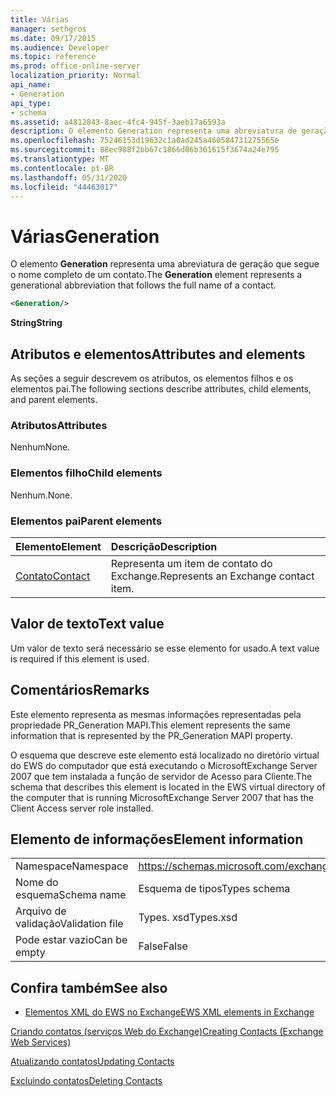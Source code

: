 ```yaml
---
title: Várias
manager: sethgros
ms.date: 09/17/2015
ms.audience: Developer
ms.topic: reference
ms.prod: office-online-server
localization_priority: Normal
api_name:
- Generation
api_type:
- schema
ms.assetid: a4812843-8aec-4fc4-945f-3aeb17a6593a
description: O elemento Generation representa uma abreviatura de geração que segue o nome completo de um contato.
ms.openlocfilehash: 75246153d19632c1a0ad245a460584731275565e
ms.sourcegitcommit: 88ec988f2bb67c1866d06b361615f3674a24e795
ms.translationtype: MT
ms.contentlocale: pt-BR
ms.lasthandoff: 05/31/2020
ms.locfileid: "44463017"
---
```

# <a name="generation"></a><span data-ttu-id="4261c-103">Várias</span><span class="sxs-lookup"><span data-stu-id="4261c-103">Generation</span></span>

<span data-ttu-id="4261c-104">O elemento **Generation** representa uma abreviatura de geração que segue o nome completo de um contato.</span><span class="sxs-lookup"><span data-stu-id="4261c-104">The **Generation** element represents a generational abbreviation that follows the full name of a contact.</span></span> 
  
```xml
<Generation/>
```

 <span data-ttu-id="4261c-105">**String**</span><span class="sxs-lookup"><span data-stu-id="4261c-105">**String**</span></span>
## <a name="attributes-and-elements"></a><span data-ttu-id="4261c-106">Atributos e elementos</span><span class="sxs-lookup"><span data-stu-id="4261c-106">Attributes and elements</span></span>

<span data-ttu-id="4261c-107">As seções a seguir descrevem os atributos, os elementos filhos e os elementos pai.</span><span class="sxs-lookup"><span data-stu-id="4261c-107">The following sections describe attributes, child elements, and parent elements.</span></span>
  
### <a name="attributes"></a><span data-ttu-id="4261c-108">Atributos</span><span class="sxs-lookup"><span data-stu-id="4261c-108">Attributes</span></span>

<span data-ttu-id="4261c-109">Nenhum</span><span class="sxs-lookup"><span data-stu-id="4261c-109">None.</span></span>
  
### <a name="child-elements"></a><span data-ttu-id="4261c-110">Elementos filho</span><span class="sxs-lookup"><span data-stu-id="4261c-110">Child elements</span></span>

<span data-ttu-id="4261c-111">Nenhum.</span><span class="sxs-lookup"><span data-stu-id="4261c-111">None.</span></span>
  
### <a name="parent-elements"></a><span data-ttu-id="4261c-112">Elementos pai</span><span class="sxs-lookup"><span data-stu-id="4261c-112">Parent elements</span></span>

|<span data-ttu-id="4261c-113">**Elemento**</span><span class="sxs-lookup"><span data-stu-id="4261c-113">**Element**</span></span>|<span data-ttu-id="4261c-114">**Descrição**</span><span class="sxs-lookup"><span data-stu-id="4261c-114">**Description**</span></span>|
|:-----|:-----|
|[<span data-ttu-id="4261c-115">Contato</span><span class="sxs-lookup"><span data-stu-id="4261c-115">Contact</span></span>](contact.md) <br/> |<span data-ttu-id="4261c-116">Representa um item de contato do Exchange.</span><span class="sxs-lookup"><span data-stu-id="4261c-116">Represents an Exchange contact item.</span></span>  <br/> |
   
## <a name="text-value"></a><span data-ttu-id="4261c-117">Valor de texto</span><span class="sxs-lookup"><span data-stu-id="4261c-117">Text value</span></span>

<span data-ttu-id="4261c-118">Um valor de texto será necessário se esse elemento for usado.</span><span class="sxs-lookup"><span data-stu-id="4261c-118">A text value is required if this element is used.</span></span>
  
## <a name="remarks"></a><span data-ttu-id="4261c-119">Comentários</span><span class="sxs-lookup"><span data-stu-id="4261c-119">Remarks</span></span>

<span data-ttu-id="4261c-120">Este elemento representa as mesmas informações representadas pela propriedade PR_Generation MAPI.</span><span class="sxs-lookup"><span data-stu-id="4261c-120">This element represents the same information that is represented by the PR_Generation MAPI property.</span></span>
  
<span data-ttu-id="4261c-121">O esquema que descreve este elemento está localizado no diretório virtual do EWS do computador que está executando o MicrosoftExchange Server 2007 que tem instalada a função de servidor de Acesso para Cliente.</span><span class="sxs-lookup"><span data-stu-id="4261c-121">The schema that describes this element is located in the EWS virtual directory of the computer that is running MicrosoftExchange Server 2007 that has the Client Access server role installed.</span></span>
  
## <a name="element-information"></a><span data-ttu-id="4261c-122">Elemento de informações</span><span class="sxs-lookup"><span data-stu-id="4261c-122">Element information</span></span>

|||
|:-----|:-----|
|<span data-ttu-id="4261c-123">Namespace</span><span class="sxs-lookup"><span data-stu-id="4261c-123">Namespace</span></span>  <br/> |https://schemas.microsoft.com/exchange/services/2006/types  <br/> |
|<span data-ttu-id="4261c-124">Nome do esquema</span><span class="sxs-lookup"><span data-stu-id="4261c-124">Schema name</span></span>  <br/> |<span data-ttu-id="4261c-125">Esquema de tipos</span><span class="sxs-lookup"><span data-stu-id="4261c-125">Types schema</span></span>  <br/> |
|<span data-ttu-id="4261c-126">Arquivo de validação</span><span class="sxs-lookup"><span data-stu-id="4261c-126">Validation file</span></span>  <br/> |<span data-ttu-id="4261c-127">Types. xsd</span><span class="sxs-lookup"><span data-stu-id="4261c-127">Types.xsd</span></span>  <br/> |
|<span data-ttu-id="4261c-128">Pode estar vazio</span><span class="sxs-lookup"><span data-stu-id="4261c-128">Can be empty</span></span>  <br/> |<span data-ttu-id="4261c-129">False</span><span class="sxs-lookup"><span data-stu-id="4261c-129">False</span></span>  <br/> |
   
## <a name="see-also"></a><span data-ttu-id="4261c-130">Confira também</span><span class="sxs-lookup"><span data-stu-id="4261c-130">See also</span></span>



- [<span data-ttu-id="4261c-131">Elementos XML do EWS no Exchange</span><span class="sxs-lookup"><span data-stu-id="4261c-131">EWS XML elements in Exchange</span></span>](ews-xml-elements-in-exchange.md)


[<span data-ttu-id="4261c-132">Criando contatos (serviços Web do Exchange)</span><span class="sxs-lookup"><span data-stu-id="4261c-132">Creating Contacts (Exchange Web Services)</span></span>](https://msdn.microsoft.com/library/4845917e-70d1-481c-bbd7-011ec6571789%28Office.15%29.aspx)
  
[<span data-ttu-id="4261c-133">Atualizando contatos</span><span class="sxs-lookup"><span data-stu-id="4261c-133">Updating Contacts</span></span>](https://msdn.microsoft.com/library/9a865953-b94a-4229-b632-2dee433314be%28Office.15%29.aspx)
  
[<span data-ttu-id="4261c-134">Excluindo contatos</span><span class="sxs-lookup"><span data-stu-id="4261c-134">Deleting Contacts</span></span>](https://msdn.microsoft.com/library/fcc3dc84-cd3e-455e-a1a7-ae6921c9b588%28Office.15%29.aspx)

